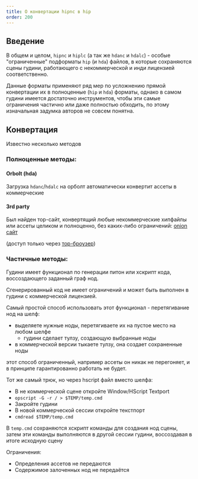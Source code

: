 ```yaml
---
title: О конвертации hipnc в hip
order: 200
---
```


## Введение

В общем и целом, `hipnc` и `hiplc` (а так же `hdanc` и `hdalc`) - особые "ограниченные" подформаты `hip` (и `hda`) файлов, в которые
сохраняются сцены гудини, работающего с некоммерческой и инди лицензией соответственно.

Данные форматы применяют ряд мер по усложнению прямой конвертации их в полноценные (`hip` и `hda`) форматы, однако
в самом гудини имеется достаточно инструментов, чтобы эти самые ограничения частично или даже полностью обходить, по этому изначальная задумка
авторов не совсем понятна.

## Конвертация

Известно несколько методов

### Полноценные методы:

#### Orbolt (hda)

Загрузка `hdanc`/`hdalc` на орболт автоматически конвертит ассеты в коммерческие

#### 3rd party

Был найден тор-сайт, конвертящий любые некоммерческие хипфайлы или ассеты целиком и полноценно, без каких-либо ограничений:
[onion сайт](http://2hip2nc744lqw3u63oynxnnex6x75oiqfe7ls5om3s6mcmyiuadj4qad.onion/)

(доступ только через [тор-броузер](https://www.torproject.org/ru/download/))

### Частичные методы:

Гудини имеет функционал по генерации питон или хскрипт кода, воссоздающего заданный граф нод.

Сгенерированный код не имеет ограничений и может быть выполнен в гудини с коммерческой лицензией.

Самый простой способ использовать этот функционал - перетягивание нод на шелф:
* выделяете нужные ноды, перетягиваете их на пустое место на любом шелфе
  * гудини сделает тулзу, создающую выбранные ноды
* в коммерческой версии тыкаете тулзу, она создает сохраненные ноды

этот способ ограниченный, например ассеты он никак не перегоняет, и в принципе гарантированно работать не будет.

Тот же самый трюк, но через hscript файл вместо шелфа:
* В не коммерческой сцене откройте Window/HScript Textport
* `opscript -G -r / > $TEMP/temp.cmd`
* Закройте гудини
* В новой коммерческой сессии откройте текстпорт
* `cmdread $TEMP/temp.cmd`

В `temp.cmd` сохраняются хскрипт команды для создания нод сцены, затем эти команды выполняются в другой сессии гудини,
воссоздавая в итоге исходную сцену

Ограничения:
* Определения ассетов не передаются
* Содержимое залоченных нод не передаётся

